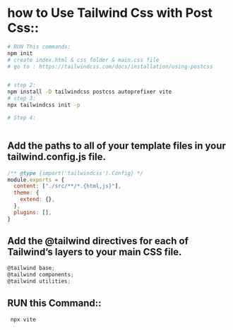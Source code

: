 # how to Use Tailwind Css with Post Css::
```bash
# RUN This commands:
npm init
# create index.html & css folder & main.css file
# go to : https://tailwindcss.com/docs/installation/using-postcss


# step 2:
npm install -D tailwindcss postcss autoprefixer vite
# step 3:
npx tailwindcss init -p

# Step 4:



```
## Add the paths to all of your template files in your tailwind.config.js file.

```javascript
/** @type {import('tailwindcss').Config} */
module.exports = {
  content: ["./src/**/*.{html,js}"],
  theme: {
    extend: {},
  },
  plugins: [],
}
```
## Add the @tailwind directives for each of Tailwind’s layers to your main CSS file.

```javascript
@tailwind base;
@tailwind components;
@tailwind utilities;
```
## RUN this Command::
```
 npx vite 
```